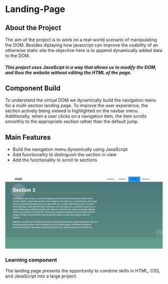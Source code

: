 # Landing-Page

## About the Project
The aim of the project is to work on a real-world scenario of manipulating the DOM. Besides diplaying how javascript can improve 
the usability of an otherwise static site the objective here is to append dynamically added data to the DOM. 

#### ***This project uses JavaScipt in a way that allows us to modify the DOM, and thus the website without editing the HTML of the page.***

## Component Build
To understand the virtual DOM we dynamically build the navigation menu for a multi-section landing page. 
To improve the user experience, the section actively being viewed is highlighted on the navbar menu. Additionally, when a user 
clicks on a navigation item, the item scrolls smoothly to the appropriate section rather than the default jump.

## Main Features
* Build the navigation menu dynamically using JavaScript
* Add functionality to distinguish the section in view
* Add the functionality to scroll to sections
<br>

![](images/landingpage.JPG)

### Learning component
The landing page presents the opportunity to combine skills in HTML, CSS, and JavaScript into a large project.
